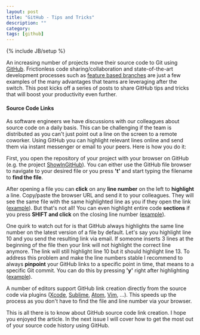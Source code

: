 ```yaml
---
layout: post
title: "GitHub - Tips and Tricks"
description: ""
category:
tags: [github]
---
```

{% include JB/setup %}

An increasing number of projects move their source code to Git using [GitHub](http://github.com). Frictionless code sharing/collaboration and state-of-the-art development processes such as [feature based branches](https://www.atlassian.com/git/tutorials/comparing-workflows/feature-branch-workflow) are just a few examples of the many advantages that teams are leveraging after the switch. This post kicks off a series of posts to share GitHub tips and tricks that will boost your productivity even further.

#### Source Code Links
As software engineers we have discussions with our colleagues about source code on a daily basis. This can be challenging if the team is distributed as you can't just point out a line on the screen to a remote coworker. Using GitHub you can highlight relevant lines online and send them via instant messenger or email to your peers. Here is how you do it:

First, you open the repository of your project with your browser on GitHub (e.g. the project [ShowInGitHub](https://github.com/larsxschneider/ShowInGitHub)). You can either use the GitHub file browser to navigate to your desired file or you press **'t'** and start typing the filename to **find the file**.

After opening a file you can **click** on any **line number** on the left to **highlight** a line. Copy/paste the browser URL and send it to your colleagues. They will see the same file with the same highlighted line as you if they open the link ([example](https://github.com/larsxschneider/ShowInGitHub/blob/master/Source/Classes/SIGPlugin.m#L80)). But that's not all! You can even highlight entire code **sections** if you press **SHIFT and click** on the closing line number ([example](https://github.com/larsxschneider/ShowInGitHub/blob/master/Source/Classes/SIGPlugin.m#L80-L104)).

One quirk to watch out for is that GitHub always highlights the same line number on the latest version of a file by default. Let's say you highlight line 10 and you send the resulting link via email. If someone inserts 3 lines at the beginning of the file then your link will not highlight the correct line anymore. The link will still highlight line 10 but it should highlight line 13. To address this problem and make the line numbers stable I recommend to always **pinpoint** your GitHub links to a specific point in time, that means to a specific Git commit. You can do this by pressing **'y'** right after highlighting ([example](https://github.com/larsxschneider/ShowInGitHub/blob/ecf9d1cb40c011d3ba1a51ca785a1cfcb51e8c96/Source/Classes/SIGPlugin.m#L80-L104)).

A number of editors support GitHub link creation directly from the source code via plugins ([Xcode](https://github.com/larsxschneider/ShowInGitHub), [Sublime](https://github.com/ehamiter/ST2-GitHubinator), [Atom](https://github.com/atom/open-on-github), [Vim](https://github.com/solars/github-vim), ...). This speeds up the process as you don't have to find the file and line number via your browser.

This is all there is to know about GitHub source code link creation. I hope you enjoyed the article. In the next issue I will cover how to get the most out of your source code history using GitHub. 
